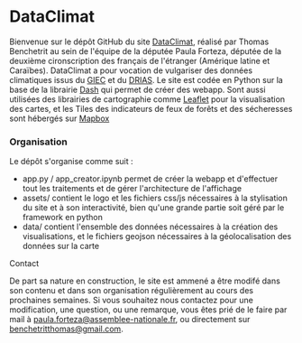 # DataClimat
Bienvenue sur le dépôt GitHub du site [DataClimat](https://www.dataclimat.fr/), réalisé par Thomas Benchetrit au sein de l'équipe de la députée Paula Forteza, 
députée de la deuxième cironscription des français de l'étranger (Amérique latine et Caraïbes).
DataClimat a pour vocation de vulgariser des données climatiques issus du [GIEC](https://www.ipcc.ch/report/ar6/wg1/) et du [DRIAS](http://www.drias-climat.fr/).
Le site est codée en Python sur la base de la librairie [Dash](https://plotly.com/dash/) qui permet de créer des webapp. 
Sont aussi utilisées des librairies de cartographie comme [Leaflet](https://leafletjs.com/) pour la visualisation des cartes, et les Tiles des indicateurs de feux de forêts et des
sécheresses sont hébergés sur [Mapbox](https://www.mapbox.com/)
### Organisation
Le dépôt s'organise comme suit : 
<ul>
<li>app.py / app_creator.ipynb permet de créer la webapp et d'effectuer tout les traitements et de gérer l'architecture de l'affichage </li>
<li>assets/ contient le logo et les fichiers css/js nécessaires à la stylisation du site et à son interactivité, bien qu'une grande partie soit géré par le framework en python </li>
<li> data/ contient l'ensemble des données nécessaires à la création des visualisations, et le fichiers geojson nécessaires à la géolocalisation des données sur la carte </li>
</ul>

 Contact

De part sa nature en construction, le site est ammené a être modifé dans son contenu et dans son organisation régulièrement au cours des prochaines semaines.
Si vous souhaitez nous contactez pour une modification, une question, ou une remarque, vous êtes prié de le faire par mail à <paula.forteza@assemblee-nationale.fr>, 
ou directement sur <benchetritthomas@gmail.com>.
